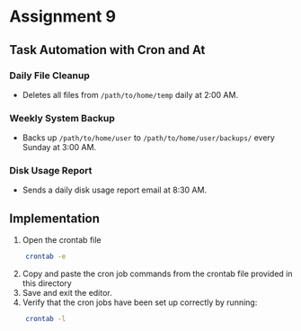 # Assignment 9

## Task Automation with Cron and At

### Daily File Cleanup
- Deletes all files from `/path/to/home/temp` daily at 2:00 AM.

### Weekly System Backup
- Backs up `/path/to/home/user` to `/path/to/home/user/backups/` every Sunday at 3:00 AM.

### Disk Usage Report
- Sends a daily disk usage report email at 8:30 AM.


## Implementation
1. Open the crontab file
``` bash
    crontab -e
```
2. Copy and paste the cron job commands from the crontab file provided in this directory
3. Save and exit the editor.
4. Verify that the cron jobs have been set up correctly by running:
``` bash
    crontab -l
```
